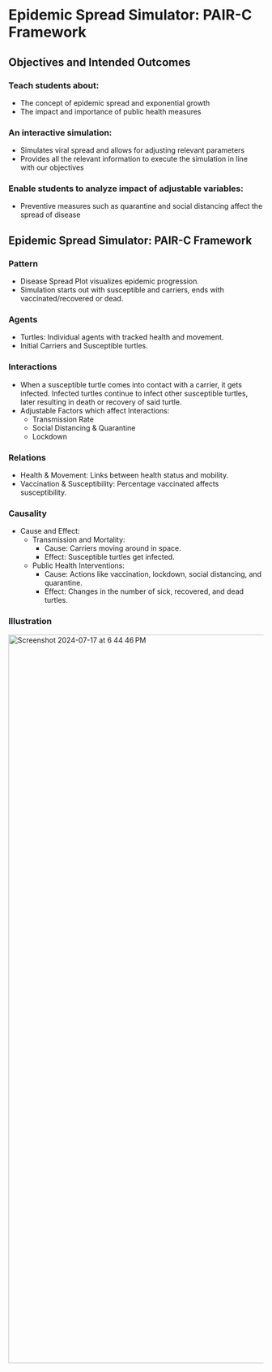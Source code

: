 # Epidemic Spread Simulator: PAIR-C Framework

## Objectives and Intended Outcomes

### Teach students about:​

- The concept of epidemic spread and exponential growth
- The impact and importance of public health measures 

### An interactive simulation:​

- Simulates viral spread and allows for adjusting relevant parameters
- Provides all the relevant information to execute the simulation in line with our objectives

### Enable students to analyze impact of adjustable variables: ​

- Preventive measures such as quarantine and social distancing affect the spread of disease

## Epidemic Spread Simulator: PAIR-C Framework 

### Pattern

- Disease Spread Plot visualizes epidemic progression.
- Simulation starts out with susceptible and carriers, ends with vaccinated/recovered or dead. 

### Agents

- Turtles: Individual agents with tracked health and movement.
- Initial Carriers and Susceptible turtles.

### Interactions

- When a susceptible turtle comes into contact with a carrier, it gets infected. Infected turtles continue to infect other susceptible turtles, later resulting in death or recovery of said turtle.
- Adjustable Factors which affect Interactions:  
  - Transmission Rate
  - Social Distancing & Quarantine
  - Lockdown 

### Relations

- Health & Movement: Links between health status and mobility.
- Vaccination & Susceptibility: Percentage vaccinated affects susceptibility.

### Causality

- Cause and Effect:
  - Transmission and Mortality:
    - Cause: Carriers moving around in space.
    - Effect: Susceptible turtles get infected.
  - Public Health Interventions:
    - Cause: Actions like vaccination, lockdown, social distancing, and quarantine.
    - Effect: Changes in the number of sick, recovered, and dead turtles.
   
### Illustration

<img width="1435" alt="Screenshot 2024-07-17 at 6 44 46 PM" src="https://github.com/user-attachments/assets/7e07174b-1258-4160-b644-d098b0e441fe">



